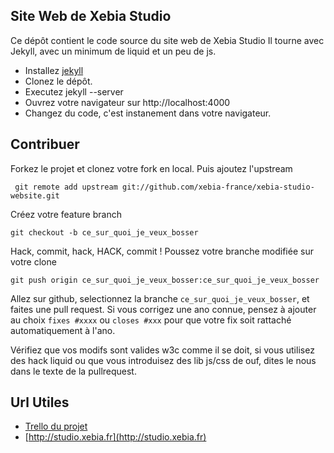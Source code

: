Site Web de Xebia Studio
----------
Ce dépôt contient le code source du site web de Xebia Studio
Il tourne avec Jekyll, avec un minimum de liquid et un peu de js.

* Installez [jekyll](https://github.com/mojombo/jekyll/wiki/install)
* Clonez le dépôt.
* Executez jekyll --server
* Ouvrez votre navigateur sur http://localhost:4000
* Changez du code, c'est instanement dans votre navigateur.


Contribuer
----------
Forkez le projet et clonez votre fork en local. Puis ajoutez l'upstream

     git remote add upstream git://github.com/xebia-france/xebia-studio-website.git

Créez votre feature branch

    git checkout -b ce_sur_quoi_je_veux_bosser
    

Hack, commit, hack, HACK, commit !
Poussez votre branche modifiée sur votre clone

    git push origin ce_sur_quoi_je_veux_bosser:ce_sur_quoi_je_veux_bosser
    
Allez sur github, selectionnez la branche `ce_sur_quoi_je_veux_bosser`, et faites une pull request. Si vous corrigez une ano connue, pensez à ajouter au choix `fixes #xxxx` ou `closes #xxx` pour que votre fix soit rattaché automatiquement à l'ano.

Vérifiez que vos modifs sont valides w3c comme il se doit, si vous utilisez des hack liquid ou que vous introduisez des lib js/css de ouf, dites le nous dans le texte de la pullrequest.

Url Utiles
----------
* [Trello du projet](https://trello.com/b/7yz1euuy)
* [http://studio.xebia.fr](http://studio.xebia.fr)